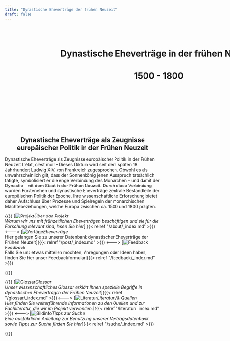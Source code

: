 ```yaml
---
title: "Dynastische Eheverträge der frühen Neuzeit"
draft: false
---
```


<!DOCTYPE html>
<html>
  <head>
    <style>
      h1 {
        text-align: center;
      }
      .image {
        width: 1000px;
        height: 330px;
        margin-bottom: 20px;
        background-image: url('bild2.jpg');
        background-position: center;
        background-size: cover;
        background-repeat: no-repeat;
      }
    </style>
  </head>
  <body>
<div class="image"><br></br><h1> Dynastische Eheverträge in der frühen Neuzeit</h1><h1> 1500 - 1800 </h1></div></body>
</html>




<div style="text-align:center">

## Dynastische Eheverträge als Zeugnisse europäischer Politik in der Frühen Neuzeit
</div>
Dynastische Eheverträge als Zeugnisse europäischer Politik in der Frühen Neuzeit
L’état, c’est moi! – Dieses Diktum wird seit dem späten 18. Jahrhundert Ludwig XIV. von Frankreich zugesprochen. Obwohl es als unwahrscheinlich gilt, dass der Sonnenkönig jenen Ausspruch tatsächlich tätigte, symbolisiert er die enge Verbindung des Monarchen – und damit der Dynastie – mit dem Staat in der Frühen Neuzeit. Durch diese Verbindung wurden Fürstenehen und dynastische Eheverträge zentrale Bestandteile der europäischen Politik der Epoche. Ihre wissenschaftliche Erforschung bietet daher Aufschluss über Prozesse und Spielregeln der monarchischen Mächtebeziehungen, welche Europa zwischen ca. 1500 und 1800 prägten.

{{<columns>}}
[![](/images/projekt.jpg "Projekt")*Über das Projekt <br> Warum wir uns mit frühzeitlichen Eheverträgen beschäftigen und sie für die Forschung relevant sind, lesen Sie hier*]({{< relref "/about/_index.md" >}})
<---> 
[![](/images/vertraege.jpg "Vertäge")*Eheverträge* <br> Hier gelangen Sie zu unserer Datenbank dynastischer Eheverträge der Frühen Neuzeit]({{< relref "/post/_index.md" >}})
<---> 
[![](/images/feedback.jpg "Feedback")*Feedback* <br>Falls Sie uns etwas mitteilen möchten, Anregungen oder Ideen haben, finden Sie hier unser Feedbackformular]({{< relref "/feedback/_index.md" >}})

{{</columns>}}

{{<columns>}}
[![](/images/glossar.jpg "Glossar")*Glossar <br>Unser wissenschaftliches Glossar erklärt Ihnen spezielle Begriffe in dynastischen Eheverträgen der Frühen Neuzeit*]({{< relref "/glossar/_index.md" >}}) 
<---> 
[![](/images/literatur.jpg "Literatur")*Literatur /& Quellen <br>Hier finden Sie weiterführende Informationen zu den Quellen und zur Fachliteratur, die wir im Projekt verwenden.*]({{< relref "/literatur/_index.md" >}}) 
<---> 
[![Bildinfo](/images/tipps.jpg "Suche")*Tipps zur Suche <br>Eine ausführliche Anleitung zur Benutzung unserer Vertragsdatenbank sowie Tipps zur Suche finden Sie hier*]({{< relref "/suche/_index.md" >}})

{{</columns>}}



